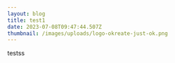 ```yaml
---
layout: blog
title: test1
date: 2023-07-08T09:47:44.507Z
thumbnail: /images/uploads/logo-okreate-just-ok.png
---
```

testss